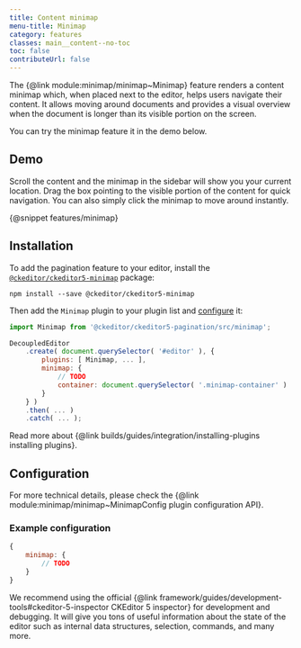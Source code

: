 ```yaml
---
title: Content minimap
menu-title: Minimap
category: features
classes: main__content--no-toc
toc: false
contributeUrl: false
---
```


The {@link module:minimap/minimap~Minimap} feature renders a content minimap which, when placed next to the editor, helps users navigate their content. It allows moving around documents and provides a visual overview when the document is longer than its visible portion on the screen.

You can try the minimap feature it in the demo below.

## Demo

Scroll the content and the minimap in the sidebar will show you your current location. Drag the box pointing to the visible portion of the content for quick navigation. You can also simply click the minimap to move around instantly.

{@snippet features/minimap}

## Installation

To add the pagination feature to your editor, install the [`@ckeditor/ckeditor5-minimap`](https://www.npmjs.com/package/@ckeditor/ckeditor5-minimap) package:

```
npm install --save @ckeditor/ckeditor5-minimap
```

Then add the `Minimap` plugin to your plugin list and [configure](#configuration) it:

```js
import Minimap from '@ckeditor/ckeditor5-pagination/src/minimap';

DecoupledEditor
	.create( document.querySelector( '#editor' ), {
		plugins: [ Minimap, ... ],
		minimap: {
			// TODO
			container: document.querySelector( '.minimap-container' )
		}
	} )
	.then( ... )
	.catch( ... );
```

<info-box>
	Read more about {@link builds/guides/integration/installing-plugins installing plugins}.
</info-box>

## Configuration

<info-box>
	For more technical details, please check the {@link module:minimap/minimap~MinimapConfig plugin configuration API}.
</info-box>

### Example configuration

```js
{
	minimap: {
		// TODO
	}
}
```

<info-box>
	We recommend using the official {@link framework/guides/development-tools#ckeditor-5-inspector CKEditor 5 inspector} for development and debugging. It will give you tons of useful information about the state of the editor such as internal data structures, selection, commands, and many more.
</info-box>
